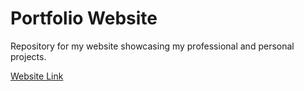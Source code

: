 # Portfolio Website

Repository for my website showcasing my professional and personal projects.

[Website Link](erikemilsson.com)
